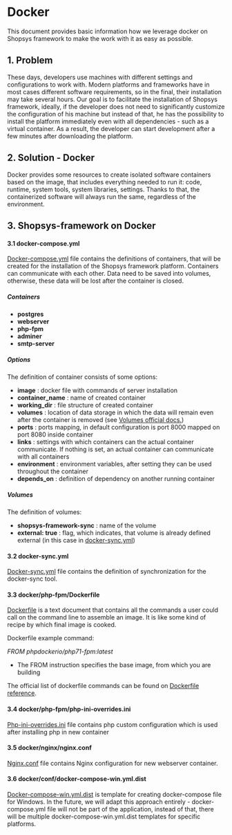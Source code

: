 # Docker 

This document provides basic information how we leverage docker on Shopsys 
framework to make the work with it as easy as possible.

## 1. Problem
These days, developers use machines with different
settings and configurations to work with. Modern
platforms and frameworks have in most cases 
different software requirements, so in the final, their installation may take
several hours. Our goal is to facilitate the installation of Shopsys framework,
ideally, if the developer does not need to significantly customize 
the configuration of his machine but instead of that, he has the possibility
to install the platform immediately even with all dependencies - such
as a virtual container. As a result, the developer can start development
after a few minutes after downloading the platform.

## 2. Solution - Docker
Docker provides some resources to create isolated software containers based
on the image, that includes everything needed to run it: code, runtime, system tools,
system libraries, settings. Thanks to that, the containerized software will 
always run the same, regardless of the environment.

## 3. Shopsys-framework on Docker

#### 3.1 docker-compose.yml
[Docker-compose.yml](../../docker-compose.yml) file contains the definitions of containers, that will be created for the installation
of the Shopsys framework platform. Containers can communicate with each other. Data need to be saved
into volumes, otherwise, these data will be lost after the container is closed. 

##### Containers
* **postgres**
* **webserver**
* **php-fpm**
* **adminer**
* **smtp-server**

##### Options
The definition of container consists of some options:
* **image** : docker file with commands of server installation
* **container_name** :  name of created container
* **working_dir** : file structure of created container
* **volumes** : location of data storage in which the data will remain even after the container is removed (see [Volumes official docs.](https://docs.docker.com/engine/admin/volumes/volumes/))
* **ports** : ports mapping, in default configuration is port 8000 mapped on port 8080 inside container
* **links** : settings with which containers can the actual container communicate. If nothing is set,
an actual container can communicate with all containers
* **environment** : environment variables, after setting they can be used throughout the container
* **depends_on** : definition of dependency on another running container

##### Volumes
The definition of volumes:
* **shopsys-framework-sync** : name of the volume
* **external: true** : flag, which indicates, that volume is already defined external
(in this case in [docker-sync.yml](../../docker-sync.yml))

#### 3.2 docker-sync.yml
[Docker-sync.yml](../../docker-sync.yml) file contains the definition of synchronization for the docker-sync tool.

#### 3.3 docker/php-fpm/Dockerfile
[Dockerfile](../../docker/php-fpm/Dockerfile) is a text document that contains all the commands a user
could call on the command line to assemble an image. It is like some
kind of recipe by which final image is cooked.

Dockerfile example command:

_FROM phpdockerio/php71-fpm:latest_
* The FROM instruction specifies the base image, from which you are building

The official list of dockerfile commands can be found on [Dockerfile reference](https://docs.docker.com/engine/reference/builder/#from).

#### 3.4 docker/php-fpm/php-ini-overrides.ini
[Php-ini-overrides.ini](../../docker/php-fpm/php-ini-overrides.ini) file contains php custom configuration which is used after installing php in new container

#### 3.5 docker/nginx/nginx.conf
[Nginx.conf](../../docker/nginx/nginx.conf) file contains Nginx configuration for new webserver container.

#### 3.6 docker/conf/docker-compose-win.yml.dist
[Docker-compose-win.yml.dist](../../docker/conf/docker-compose-win.yml.dist) is template for creating docker-compose file for Windows.
In the future, we will adapt this approach entirely - docker-compose.yml
file will not be part of the application, instead of that, there will be multiple docker-compose-win.yml.dist
templates for specific platforms.



